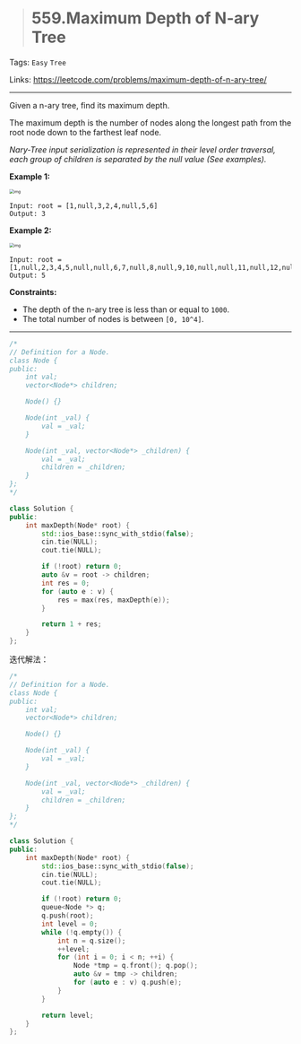 > # 559.Maximum Depth of N-ary Tree

Tags: `Easy` `Tree`

Links: https://leetcode.com/problems/maximum-depth-of-n-ary-tree/

-----

Given a n-ary tree, find its maximum depth.

The maximum depth is the number of nodes along the longest path from the root node down to the farthest leaf node.

*Nary-Tree input serialization is represented in their level order traversal, each group of children is separated by the null value (See examples).*

**Example 1:**

<img src="https://assets.leetcode.com/uploads/2018/10/12/narytreeexample.png" alt="img" style="zoom:50%;" />

```
Input: root = [1,null,3,2,4,null,5,6]
Output: 3
```

**Example 2:**

<img src="https://assets.leetcode.com/uploads/2019/11/08/sample_4_964.png" alt="img" style="zoom:50%;" />

```
Input: root = [1,null,2,3,4,5,null,null,6,7,null,8,null,9,10,null,null,11,null,12,null,13,null,null,14]
Output: 5
```

**Constraints:**

- The depth of the n-ary tree is less than or equal to `1000`.
- The total number of nodes is between `[0, 10^4]`.

-----

```c++
/*
// Definition for a Node.
class Node {
public:
    int val;
    vector<Node*> children;

    Node() {}

    Node(int _val) {
        val = _val;
    }

    Node(int _val, vector<Node*> _children) {
        val = _val;
        children = _children;
    }
};
*/

class Solution {
public:
    int maxDepth(Node* root) {
        std::ios_base::sync_with_stdio(false);
        cin.tie(NULL);
        cout.tie(NULL);

        if (!root) return 0;
        auto &v = root -> children;
        int res = 0;
        for (auto e : v) {
            res = max(res, maxDepth(e));
        }

        return 1 + res;
    }
};
```

迭代解法：

```c++
/*
// Definition for a Node.
class Node {
public:
    int val;
    vector<Node*> children;

    Node() {}

    Node(int _val) {
        val = _val;
    }

    Node(int _val, vector<Node*> _children) {
        val = _val;
        children = _children;
    }
};
*/

class Solution {
public:
    int maxDepth(Node* root) {
        std::ios_base::sync_with_stdio(false);
        cin.tie(NULL);
        cout.tie(NULL);

        if (!root) return 0;
        queue<Node *> q;
        q.push(root);
        int level = 0;
        while (!q.empty()) {
            int n = q.size();
            ++level;
            for (int i = 0; i < n; ++i) {
                Node *tmp = q.front(); q.pop();
                auto &v = tmp -> children;
                for (auto e : v) q.push(e);
            }
        }

        return level;
    }
};
```

